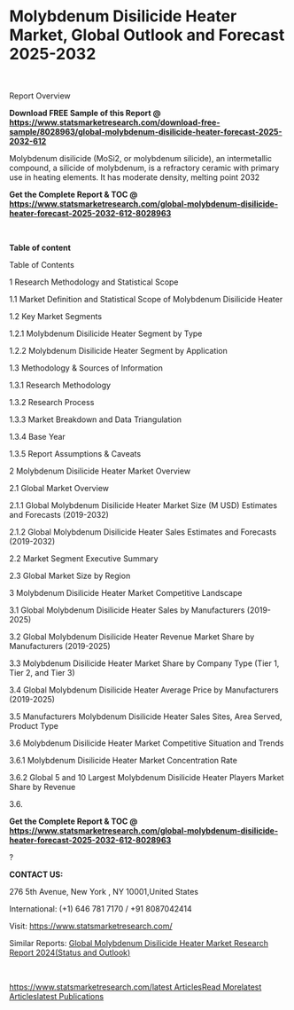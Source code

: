 <h1>Molybdenum Disilicide Heater Market, Global Outlook and Forecast 2025-2032</h1><br/><p>Report Overview</p>
 
 
 
 <p><strong>Download FREE Sample of this Report @ <a href="https://www.statsmarketresearch.com/download-free-sample/8028963/global-molybdenum-disilicide-heater-forecast-2025-2032-612">https://www.statsmarketresearch.com/download-free-sample/8028963/global-molybdenum-disilicide-heater-forecast-2025-2032-612</a></strong></p>
 
 
 
 <p>Molybdenum disilicide (MoSi2, or molybdenum silicide), an intermetallic compound, a silicide of molybdenum, is a refractory ceramic with primary use in heating elements. It has moderate density, melting point 2032</p>
 
 
 
 <div><b>Get the Complete Report & TOC @ <a href="https://www.statsmarketresearch.com/global-molybdenum-disilicide-heater-forecast-2025-2032-612-8028963">https://www.statsmarketresearch.com/global-molybdenum-disilicide-heater-forecast-2025-2032-612-8028963</a></b></div>
 
 
 
 <p><br />
 
 <b>Table of content</b></p>
 
 
 
 <p>Table of Contents<br />
 
 1 Research Methodology and Statistical Scope<br />
 
 1.1 Market Definition and Statistical Scope of Molybdenum Disilicide Heater<br />
 
 1.2 Key Market Segments<br />
 
 1.2.1 Molybdenum Disilicide Heater Segment by Type<br />
 
 1.2.2 Molybdenum Disilicide Heater Segment by Application<br />
 
 1.3 Methodology & Sources of Information<br />
 
 1.3.1 Research Methodology<br />
 
 1.3.2 Research Process<br />
 
 1.3.3 Market Breakdown and Data Triangulation<br />
 
 1.3.4 Base Year<br />
 
 1.3.5 Report Assumptions & Caveats<br />
 
 2 Molybdenum Disilicide Heater Market Overview<br />
 
 2.1 Global Market Overview<br />
 
 2.1.1 Global Molybdenum Disilicide Heater Market Size (M USD) Estimates and Forecasts (2019-2032)<br />
 
 2.1.2 Global Molybdenum Disilicide Heater Sales Estimates and Forecasts (2019-2032)<br />
 
 2.2 Market Segment Executive Summary<br />
 
 2.3 Global Market Size by Region<br />
 
 3 Molybdenum Disilicide Heater Market Competitive Landscape<br />
 
 3.1 Global Molybdenum Disilicide Heater Sales by Manufacturers (2019-2025)<br />
 
 3.2 Global Molybdenum Disilicide Heater Revenue Market Share by Manufacturers (2019-2025)<br />
 
 3.3 Molybdenum Disilicide Heater Market Share by Company Type (Tier 1, Tier 2, and Tier 3)<br />
 
 3.4 Global Molybdenum Disilicide Heater Average Price by Manufacturers (2019-2025)<br />
 
 3.5 Manufacturers Molybdenum Disilicide Heater Sales Sites, Area Served, Product Type<br />
 
 3.6 Molybdenum Disilicide Heater Market Competitive Situation and Trends<br />
 
 3.6.1 Molybdenum Disilicide Heater Market Concentration Rate<br />
 
 3.6.2 Global 5 and 10 Largest Molybdenum Disilicide Heater Players Market Share by Revenue<br />
 
 3.6.</p>
 
 
 
 <div><b>Get the Complete Report & TOC @ <a href="https://www.statsmarketresearch.com/global-molybdenum-disilicide-heater-forecast-2025-2032-612-8028963">https://www.statsmarketresearch.com/global-molybdenum-disilicide-heater-forecast-2025-2032-612-8028963</a></b></div>
 
 
 
 <p>? </p>
 
 
 
 <p><b>CONTACT US:</b><br />
 
 276 5th Avenue, New York , NY 10001,United States<br />
 
 International: (+1) 646 781 7170 / +91 8087042414<br />
 
 Visit: <a href="https://www.statsmarketresearch.com/">https://www.statsmarketresearch.com/</a><br />
 
 Similar Reports: <a href="https://www.statsmarketresearch.com/global-molybdenum-disilicide-heater-forecast-2025-2032-612-8028963">Global Molybdenum Disilicide Heater Market Research Report 2024(Status and Outlook)</a><br />
 
 <br />
 
 <a href="https://gyeongbokgung.com">https://www.statsmarketresearch.com/</a><a href="https://hallyeomaritime.com">latest Articles</a><a href="https://jingwansa.com">Read More</a><a href="https://nguoiviet.jp/">latest Articles</a><a href="https://www.intelmarketresearch.com/">latest Publications</a></p>